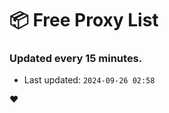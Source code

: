 # :package: Free Proxy List
### Updated every 15 minutes.

- Last updated: `2024-09-26 02:58`

:heart:
